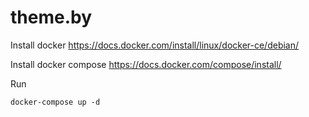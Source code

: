 # theme.by

Install docker https://docs.docker.com/install/linux/docker-ce/debian/

Install docker compose https://docs.docker.com/compose/install/

Run 
```
docker-compose up -d
```